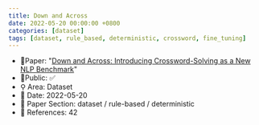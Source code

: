 ```yaml
---
title: Down and Across
date: 2022-05-20 00:00:00 +0800
categories: [dataset]
tags: [dataset, rule_based, deterministic, crossword, fine_tuning]
---
```


- 📙Paper: "[Down and Across: Introducing Crossword-Solving as a New NLP Benchmark](https://www.semanticscholar.org/paper/Down-and-Across%3A-Introducing-Crossword-Solving-as-a-Kulshreshtha-Kovaleva/33986e5964f025a4f8343322149ef66cf194b5da)"
- 🔑Public: ✅
- ⚲ Area: Dataset
- 📅 Date: 2022-05-20
- 🔎 Paper Section: dataset / rule-based / deterministic
- 📝 References: 42

